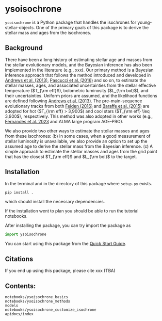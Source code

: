 # ysoisochrone

`ysoisochrone` is a Python package that handles the isochrones for young-stellar-objects. One of the primary goals of this package is to derive the stellar mass and ages from the isochrones.

## Background
There have been a long history of estimating stellar age and masses from the stellar evolutionary models, and the Bayesian inference has also been implemented in the literature (e.g., xxx). Our primary method is a Bayesian inference approach that follows the method introduced and developed in [Andrews et al. (2013)](https://ui.adsabs.harvard.edu/abs/2013ApJ...771..129A/abstract), [Pascucci et al. (2016)](https://ui.adsabs.harvard.edu/abs/2016ApJ...831..125P/abstract) and so on, to estimate the stellar masses, ages, and associated uncertainties from the stellar effective temperature ($T_{\rm eff}$), bolometric luminosity ($L_{\rm bol}$), and their uncertainties. Uniform priors are assumed, and the likelihood functions are defined following [Andrews et al. (2013)](https://ui.adsabs.harvard.edu/abs/2013ApJ...771..129A/abstract). The pre-main-sequence evolutionary tracks from both [Feiden (2016)](https://ui.adsabs.harvard.edu/abs/2016A%26A...593A..99F/abstract) and [Baraffe et al. (2015)](https://ui.adsabs.harvard.edu/abs/2015A%26A...577A..42B/abstract) are adopted for hot ($T_{\rm eff} > 3,900$) and cool stars ($T_{\rm eff} \leq 3,900$), respectively. This method was also adopted in other works (e.g., [Fernandes et al. 2023](https://ui.adsabs.harvard.edu/abs/2023AJ....166..175F/abstract) and ALMA large program AGE-PRO). 

We also provide two other ways to estimate the stellar masses and ages from these isochrones: (b) In some cases, when a good measurement of stellar luminosity is unavailable,  we also provide an option to set up the assumed age to derive the stellar mass from the Bayesian inference. (c) A simple approach to estimate the stellar masses and ages from the grid point that has the closest $T_{\rm eff}$ and $L_{\rm bol}$ to the target.

## Installation

In the terminal and in the directory of this package where `setup.py` exists.

```bash 
pip install .
```

which should install the necessary dependencies.

If the installation went to plan you should be able to run the tutorial notebooks.

After installing the package, you can try import the package as

```python
import ysoisochrone
```

You can start using this package from the [Quick Start Guide](./notebooks/ysoisochrone_basics.ipynb).

## Citations

If you end up using this package, please cite xxx (TBA)

## Contents:
```{toctree}
notebooks/ysoisochrone_basics
notebooks/ysoisochrone_methods
models
notebooks/ysoisochrone_customize_isochrone
apidocs/index
```
